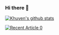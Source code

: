 ### Hi there 👋

<!--
**ahmetikrdg/ahmetikrdg** is a ✨ _special_ ✨ repository because its `README.md` (this file) appears on your GitHub profile.

Here are some ideas to get you started:

- 🔭 I’m currently working on ...
- 🌱 I’m currently learning ...
- 👯 I’m looking to collaborate on ...
- 🤔 I’m looking for help with ...
- 💬 Ask me about ...
- 📫 How to reach me: ...
- 😄 Pronouns: ...
- ⚡ Fun fact: ...
-->

[![Khuyen's github stats](https://github-readme-stats.vercel.app/api?username=ahmetikrdg&count_private=true&show_icons=true&theme=radical&hide_rank=false)](https://github.com/ahmetikrdg/github-readme-stats)


  <a target="_blank" href="https://ahmetkaradag.medium.com/aws-rds-db-olu%C5%9Fturma-ve-asp-net-core-ba%C4%9Flant%C4%B1s%C4%B1-8a7a1f17014e"><img src="https://github-readme-medium-recent-article.vercel.app/medium/@ahmetikrdg/0" alt="Recent Article 0">


